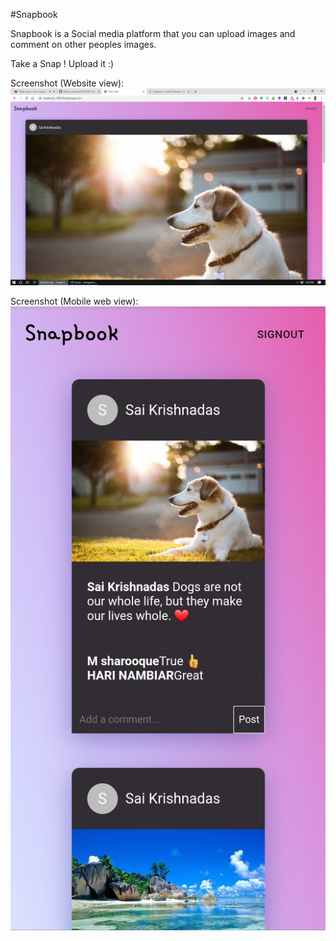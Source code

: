 #Snapbook

Snapbook is a Social media platform that you can upload images and comment on other peoples images.

Take a Snap ! Upload it :) 

Screenshot (Website view):
![website screenshot](https://github.com/saikrishnadas/snapbook/blob/main/Screenshot-web.png)

Screenshot (Mobile web view):
![website screenshot](https://github.com/saikrishnadas/snapbook/blob/main/Screenshot-mobile.jpg)
